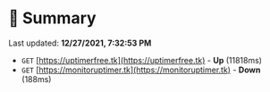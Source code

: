 # 📖 Summary
Last updated: **12/27/2021, 7:32:53 PM**

- `GET` [https://uptimerfree.tk](https://uptimerfree.tk) - **Up** (11818ms)
- `GET` [https://monitoruptimer.tk](https://monitoruptimer.tk) - **Down** (188ms)
